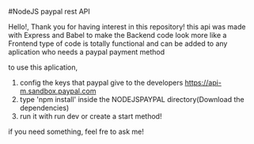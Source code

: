 #NodeJS paypal rest API

Hello!, Thank you for having interest in this repository!
this api was made with Express and Babel to make the Backend code look more like a Frontend type of code
is totally functional and can be added to any aplication who needs a paypal payment method

to use this aplication,

1. config the keys that paypal give to the developers https://api-m.sandbox.paypal.com
2. type 'npm install' inside the NODEJSPAYPAL directory(Download the dependencies)
3. run it with run dev or create a start method!

if you need something, feel fre to ask me!
